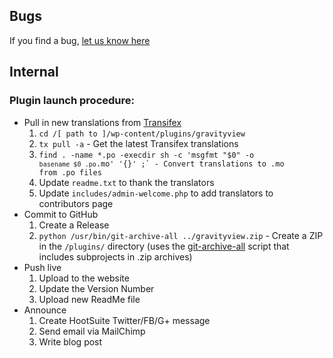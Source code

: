 ## Bugs

If you find a bug, [let us know here](https://github.com/katzwebservices/GravityView/issues)

## Internal

### Plugin launch procedure:

* Pull in new translations from [Transifex](https://www.transifex.com/projects/p/gravityview/)
	1. `cd /[ path to ]/wp-content/plugins/gravityview`
	2. `tx pull -a` - Get the latest Transifex translations
	3. <code>find . -name \*.po -execdir sh -c 'msgfmt "$0" -o `basename $0 .po`.mo' '{}' \;` - Convert translations to .mo from .po files</code>
	4. Update `readme.txt` to thank the translators
	5. Update `includes/admin-welcome.php` to add translators to contributors page
* Commit to GitHub
	1. Create a Release
	2. `python /usr/bin/git-archive-all ../gravityview.zip` - Create a ZIP in the `/plugins/` directory (uses the [git-archive-all](https://github.com/Kentzo/git-archive-all) script that includes subprojects in .zip archives)
* Push live
	1. Upload to the website
	2. Update the Version Number
	3. Upload new ReadMe file
* Announce
	1. Create HootSuite Twitter/FB/G+ message
	2. Send email via MailChimp
	3. Write blog post
